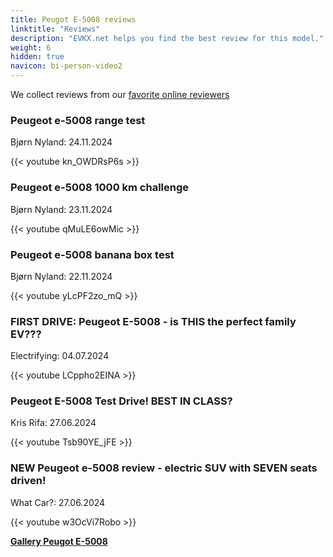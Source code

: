 ```yaml
---
title: Peugot E-5008 reviews
linktitle: "Reviews"
description: "EVKX.net helps you find the best review for this model."
weight: 6
hidden: true
navicon: bi-person-video2
---
```

We collect reviews from our [favorite online reviewers](../../../../../guides/evreviewers/)

<div class="container text-center shadow p-2 pe-4 mb-5 bg-body-tertiary rounded border">
<h3>Peugeot e-5008 range test</h3>
<p>Bjørn Nyland: 24.11.2024</p>

{{< youtube kn_OWDRsP6s >}}

</div>
<div class="container text-center shadow p-2 pe-4 mb-5 bg-body-tertiary rounded border">
<h3>Peugeot e-5008 1000 km challenge</h3>
<p>Bjørn Nyland: 23.11.2024</p>

{{< youtube qMuLE6owMic >}}

</div>
<div class="container text-center shadow p-2 pe-4 mb-5 bg-body-tertiary rounded border">
<h3>Peugeot e-5008 banana box test</h3>
<p>Bjørn Nyland: 22.11.2024</p>

{{< youtube yLcPF2zo_mQ >}}

</div>
<div class="container text-center shadow p-2 pe-4 mb-5 bg-body-tertiary rounded border">
<h3>FIRST DRIVE: Peugeot E-5008 - is THIS the perfect family EV???</h3>
<p>Electrifying: 04.07.2024</p>

{{< youtube LCppho2EINA >}}

</div>
<div class="container text-center shadow p-2 pe-4 mb-5 bg-body-tertiary rounded border">
<h3>Peugeot E-5008 Test Drive! BEST IN CLASS?</h3>
<p>Kris Rifa: 27.06.2024</p>

{{< youtube Tsb90YE_jFE >}}

</div>
<div class="container text-center shadow p-2 pe-4 mb-5 bg-body-tertiary rounded border">
<h3>NEW Peugeot e-5008 review - electric SUV with SEVEN seats driven!</h3>
<p>What Car?: 27.06.2024</p>

{{< youtube w3OcVi7Robo >}}

</div>
<div class="mt-3 mb-3">
<a href="../gallery/" class="text-decoration-none text-black">
<strong><i class="bi-arrow-left"></i>Gallery  </strong>
</a>
<a href="../" class="text-decoration-none text-black float-end">
<strong>Peugot E-5008 <i class="bi-arrow-right"></i></strong>
</a>
</div>
